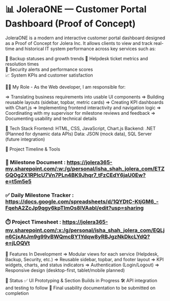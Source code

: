 # 📊 JoleraONE — Customer Portal Dashboard (Proof of Concept)
JoleraONE is a modern and interactive customer portal dashboard designed as a Proof of Concept for Jolera Inc. It allows clients to view and track real-time and historical IT system performance across key services such as:

🔄 Backup statuses and growth trends 
🎫 Helpdesk ticket metrics and resolution times  
🔐 Security alerts and performance scores  
📈 System KPIs and customer satisfaction 

👨‍💻 My Role -
As the Web developer, I am responsible for:

=> Translating business requirements into usable UI components
=> Building reusable layouts (sidebar, topbar, metric cards)
=> Creating KPI dashboards with Chart.js
=> Implementing frontend interactivity and navigation logic
=> Coordinating with my supervisor for milestone reviews and feedback
=> Documenting usability and technical details

🧰 Tech Stack
Frontend: HTML, CSS, JavaScript, Chart.js
Backend: .NET (Planned for dynamic data APIs)
Data: JSON (mock data), SQL Server (future integration)

📆 Project Timeline & Tools

### 📄 Milestone Document : https://jolera365-my.sharepoint.com/:w:/g/personal/isha_shah_jolera_com/ETZGQOg2X1RPlcU7Vn7PLn4BK9Jhqr7_tFzCEdY6jaU0Ew?e=t5m5e5

### ✅ Daily Milestone Tracker : https://docs.google.com/spreadsheets/d/1QYDtC-KtjGM6_-FqehA2ZcJp9qgy6kpTlmOs8lVAabI/edit?usp=sharing

### ⏱️ Project Timesheet : https://jolera365-my.sharepoint.com/:x:/g/personal/isha_shah_jolera_com/EQLjn6CjxAtJm9g99vBWQmcBY1Ydqw8yRBJgzNkDkcLYdQ?e=jLOQVt

🧪 Features In Development
=> Modular views for each service (Helpdesk, Backup, Security, etc.)
=> Reusable sidebar, topbar, and footer layout
=> KPI widgets, charts, and status indicators
=> Authentication (Login/Logout)
=> Responsive design (desktop-first, tablet/mobile planned)

📍 Status
✅ UI Prototyping & Section Builds in Progress
🛠️ API integration and testing to follow
📄 Final usability documentation to be submitted on completion


